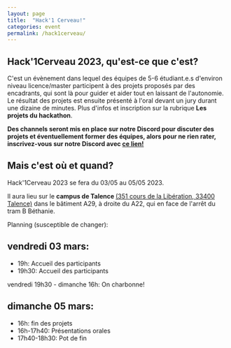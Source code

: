```yaml
---
layout: page
title:  "Hack'1 Cerveau!"
categories: event
permalink: /hack1cerveau/
---
```


[//]: # (# --- le hackathon sur le Cerveau et l'IA ---)

## Hack'1Cerveau 2023, qu'est-ce que c'est? 

C'est un évènement dans lequel des équipes de 5-6 étudiant.e.s d'environ niveau licence/master participent à des projets proposés par des encadrants, qui sont là pour guider et aider tout en laissant de l'autonomie. Le résultat des projets est ensuite présenté à l'oral devant un jury durant une dizaine de minutes. Plus d'infos et inscription sur la rubrique <strong>Les projets du hackathon</strong>.

<strong>Des channels seront mis en place sur notre Discord pour discuter des projets et éventuellement former des équipes, alors pour ne rien rater, inscrivez-vous sur notre Discord avec <a href="https://discord.gg/YrNCXyxe">ce lien!</a></strong>

## Mais c'est où et quand?

Hack'1Cerveau 2023 se fera du 03/05 au 05/05 2023.

Il aura lieu sur le <strong>campus de Talence </strong><a href="https://www.google.com/maps/place/Universit%C3%A9+de+Bordeaux+-+Campus+Talence/@44.8037983,-0.6044958,15z/data=!4m10!1m2!2m1!1scampus+talence+bordeaux!3m6!1s0xd5527777a6f18f1:0xafc0f6b54ea8a8d1!8m2!3d44.8086048!4d-0.5935827!15sChdjYW1wdXMgdGFsZW5jZSBib3JkZWF1eJIBCnVuaXZlcnNpdHngAQA!16s%2Fm%2F02x5kds">(351 cours de la Libération, 33400 Talence)</a> dans le bâtiment A29, à droite du A22, qui en face de l'arrêt du tram B Béthanie.

Planning (susceptible de changer):
## vendredi 03 mars:
<ul>
    <li>19h: Accueil des participants</li>
    <li>19h30: Accueil des participants</li>
</ul>

vendredi 19h30 - dimanche 16h: On charbonne!

## dimanche 05 mars:
<ul>
    <li>16h: fin des projets</li>
    <li>16h-17h40: Présentations orales</li>
    <li>17h40-18h30: Pot de fin </li>
</ul>

